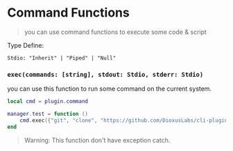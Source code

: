 # Command Functions

> you can use command functions to execute some code & script

Type Define:
```
Stdio: "Inherit" | "Piped" | "Null"
```

### `exec(commands: [string], stdout: Stdio, stderr: Stdio)`

you can use this function to run some command on the current system.

```lua
local cmd = plugin.command

manager.test = function ()
    cmd.exec({"git", "clone", "https://github.com/DioxusLabs/cli-plugin-library"})
end
```
> Warning: This function don't have exception catch.